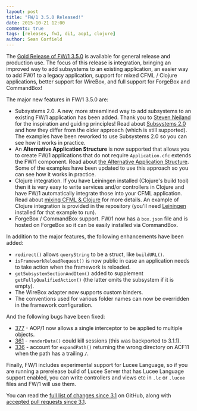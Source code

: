```yaml
---
layout: post
title: "FW/1 3.5.0 Released!"
date: 2015-10-21 12:00
comments: true
tags: [releases, fw1, di1, aop1, clojure]
author: Sean Corfield
---
```

The [Gold Release of FW/1 3.5.0](https://github.com/framework-one/fw1/releases/tag/v3.5.0) is available for general release and production use. The focus of this release is integration, bringing an improved way to add subsystems to an existing application, an easier way to add FW/1 to a legacy application, support for mixed CFML / Clojure applications, better support for WireBox, and full support for ForgeBox and CommandBox!<!-- more -->

The major new features in FW/1 3.5.0 are:

* Subsystems 2.0. A new, more streamlined way to add subsystems to an existing FW/1 application has been added. Thank you to [Steven Neiland](https://github.com/sneiland) for the inspiration and guiding principles! Read about [Subsystems 2.0](http://framework-one.github.io/documentation/using-subsystems.html) and how they differ from the older approach (which is still supported). The examples have been reworked to use Subsystems 2.0 so you can see how it works in practice.
* An **Alternative Application Structure** is now supported that allows you to create FW/1 applications that do not require `Application.cfc` extends the FW/1 component. Read about [the Alternative Application Structure](http://framework-one.github.io/documentation/developing-applications.html#alternative-application-structure). Some of the examples have been updated to use this approach so you can see how it works in practice.
* Clojure integration. If you have Leiningen installed (Clojure's build tool) then it is very easy to write services and/or controllers in Clojure and have FW/1 automatically integrate those into your CFML application. Read about [mixing CFML & Clojure](http://framework-one.github.io/documentation/cfml-and-clojure.html) for more details. An example of Clojure integration is provided in the repository (you'll need [Leiningen](http://leiningen.org) installed for that example to run).
* ForgeBox / CommandBox support. FW/1 now has a `box.json` file and is hosted on ForgeBox so it can be easily installed via CommandBox.

In addition to the major features, the following enhancements have been added:

* `redirect()` allows `queryString` to be a struct, like `buildURL()`.
* `isFrameworkReloadRequest()` is now public in case an application needs to take action when the framework is reloaded.
* `getSubsystemSectionAndItem()` added to supplement `getFullyQualifiedAction()` (the latter omits the subsystem if it is empty).
* The WireBox adapter now supports custom binders.
* The conventions used for various folder names can now be overridden in the framework configuration.

And the following bugs have been fixed:

* [377](https://github.com/framework-one/fw1/issues/377) - AOP/1 now allows a single interceptor to be applied to multiple objects.
* [361](https://github.com/framework-one/fw1/issues/361) - `renderData()` could kill sessions (this was backported to 3.1.1).
* [336](https://github.com/framework-one/fw1/issues/336) - account for `expandPath()` returning the wrong directory on ACF11 when the path has a trailing `/`.

Finally, FW/1 includes experimental support for Lucee Language, so if you are running a prerelease build of Lucee Server that has Lucee Language support enabled, you can write controllers and views etc in `.lc` or `.lucee` files and FW/1 will use them.

You can read the [full list of changes since 3.1](https://github.com/framework-one/fw1/issues?q=is%3Aissue+milestone%3A3.5+is%3Aclosed) on GitHub, along with
[accepted pull requests since 3.1](https://github.com/framework-one/fw1/pulls?q=is%3Apr+is%3Aclosed+milestone%3A3.5).
